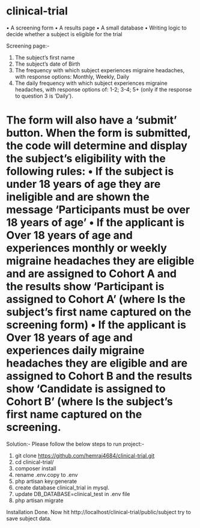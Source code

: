 # clinical-trial
• A screening form
• A results page
• A small database
• Writing logic to decide whether a subject is eligible for the trial

Screening page:-
1) The subject’s first name
2) The subject’s date of Birth
3) The frequency with which subject experiences migraine headaches, with response options: Monthly, Weekly, Daily 
4) The daily frequency with which subject experiences migraine headaches, with response
options of: 1-2; 3-4; 5+ (only if the response to question 3 is ‘Daily’).

The form will also have a ‘submit’ button. When the form is submitted, the code will determine and
display the subject’s eligibility with the following rules:
• If the subject is under 18 years of age they are ineligible and are shown the message
‘Participants must be over 18 years of age’
• If the applicant is Over 18 years of age and experiences monthly or weekly migraine
headaches they are eligible and are assigned to Cohort A and the results show ‘Participant
<name> is assigned to Cohort A’ (where <name> Is the subject’s first name captured on the
screening form)
• If the applicant is Over 18 years of age and experiences daily migraine headaches they are
eligible and are assigned to Cohort B and the results show ‘Candidate <name> is assigned to
Cohort B’ (where <name> Is the subject’s first name captured on the screening.
===========================================================================================
Solution:-
Please follow the below steps to run project:- 
1) git clone https://github.com/hemraj4684/clinical-trial.git
2) cd clinical-trial/
3) composer install
4) rename .env.copy to .env
4) php artisan key:generate
5) create database clinical_trial in mysql.
6) update DB_DATABASE=clinical_test in .env file
7) php artisan migrate

Installation Done. Now hit http://localhost/clinical-trial/public/subject
try to save subject data.

